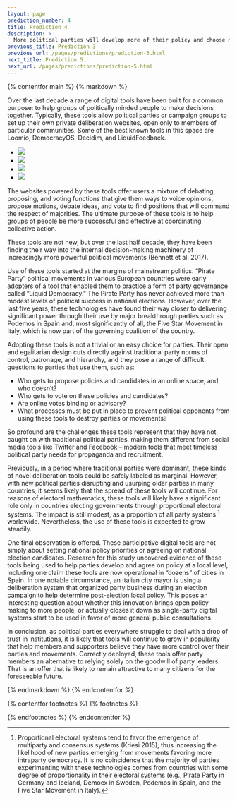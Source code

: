 ```yaml
---
layout: page
prediction_number: 4
title: Prediction 4
description: >
  More political parties will develop more of their policy and choose more of their candidates through dedicated digital platforms.
previous_title: Prediction 3
previous_url: /pages/predictions/prediction-3.html
next_title: Prediction 5
next_url: /pages/predictions/prediction-5.html
---
```


{% contentfor main %}
{% markdown %}

Over the last decade a range of digital tools have been built for a common purpose: to help groups of politically minded people to make decisions together. Typically, these tools allow political parties or campaign groups to set up their own private deliberation websites, open only to members of particular communities. Some of the best known tools in this space are Loomio, DemocracyOS, Decidim, and LiquidFeedback.

<ul class="content-body-slider">
<li><img src="/images/predictions/prediction-4/prediction-4-c-loomio.png" /></li>
<li><img src="/images/predictions/prediction-4/prediction-4-d-democracy-os.png" /></li>
<li><img src="/images/predictions/prediction-4/prediction-4-b-decidim.png" /></li>
<li><img src="/images/predictions/prediction-4/prediction-4-a-liquid-feedback.png" /></li>
</ul>

The websites powered by these tools offer users a mixture of debating, proposing, and voting functions that give them ways to voice opinions, propose motions, debate ideas, and vote to find positions that will command the respect of majorities. The ultimate purpose of these tools is to help groups of people be more successful and effective at coordinating collective action.

These tools are not new, but over the last half decade, they have been finding their way into the internal decision-making machinery of increasingly more powerful political movements (Bennett et al. 2017).

Use of these tools started at the margins of mainstream politics. “Pirate Party” political movements in various European countries were early adopters of a tool that enabled them to practice a form of party governance called “Liquid Democracy.” The Pirate Party has never achieved more than modest levels of political success in national elections. However, over the last five years, these technologies have found their way closer to delivering significant power through their use by major breakthrough parties such as Podemos in Spain and, most significantly of all, the Five Star Movement in Italy, which is now part of the governing coalition of the country.

Adopting these tools is not a trivial or an easy choice for parties. Their open and egalitarian design cuts directly against traditional party norms of control, patronage, and hierarchy, and they pose a range of difficult questions to parties that use them, such as:

-	Who gets to propose policies and candidates in an online space, and who doesn’t?
-	Who gets to vote on these policies and candidates?
-	Are online votes binding or advisory?
-	What processes must be put in place to prevent political opponents from using these tools to destroy parties or movements?

So profound are the challenges these tools represent that they have not caught on with traditional political parties, making them different from social media tools like Twitter and Facebook – modern tools that meet timeless political party needs for propaganda and recruitment.

Previously, in a period where traditional parties were dominant, these kinds of novel deliberation tools could be safely labeled as marginal. However, with new political parties disrupting and usurping older parties in many countries, it seems likely that the spread of these tools will continue. For reasons of electoral mathematics, these tools will likely have a significant role only in countries electing governments through proportional electoral systems. The impact is still modest, as a proportion of all party systems [^10] worldwide. Nevertheless, the use of these tools is expected to grow steadily.

One final observation is offered. These participative digital tools are not simply about setting national policy priorities or agreeing on national election candidates. Research for this study uncovered evidence of these tools being used to help parties develop and agree on policy at a local level, including one claim these tools are now operational in “dozens” of cities in Spain. In one notable circumstance, an Italian city mayor is using a deliberation system that organized party business during an election campaign to help determine post-election local policy. This poses an interesting question about whether this innovation brings open policy making to more people, or actually closes it down as single-party digital systems start to be used in favor of more general public consultations.

In conclusion, as political parties everywhere struggle to deal with a drop of trust in institutions, it is likely that tools will continue to grow in popularity that help members and supporters believe they have more control over their parties and movements. Correctly deployed, these tools offer party members an alternative to relying solely on the goodwill of party leaders. That is an offer that is likely to remain attractive to many citizens for the foreseeable future.

{% endmarkdown %}
{% endcontentfor %}

{% contentfor footnotes %}
{% footnotes %}

[^10]: Proportional electoral systems tend to favor the emergence of multiparty and consensus systems (Kriesi 2015), thus increasing the likelihood of new parties emerging from movements favoring more intraparty democracy. It is no coincidence that the majority of parties experimenting with these technologies comes from countries with some degree of proportionality in their electoral systems (e.g., Pirate Party in Germany and Iceland, Demoex in Sweden, Podemos in Spain, and the Five Star Movement in Italy).

{% endfootnotes %}
{% endcontentfor %}